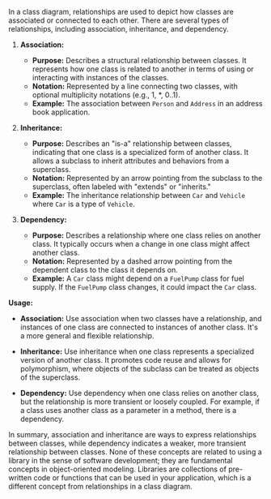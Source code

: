 In a class diagram, relationships are used to depict how classes are associated or connected to each other. There are several types of relationships, including association, inheritance, and dependency.

1. **Association:**
   - **Purpose:** Describes a structural relationship between classes. It represents how one class is related to another in terms of using or interacting with instances of the classes.
   - **Notation:** Represented by a line connecting two classes, with optional multiplicity notations (e.g., 1, *, 0..1).
   - **Example:** The association between `Person` and `Address` in an address book application.

2. **Inheritance:**
   - **Purpose:** Describes an "is-a" relationship between classes, indicating that one class is a specialized form of another class. It allows a subclass to inherit attributes and behaviors from a superclass.
   - **Notation:** Represented by an arrow pointing from the subclass to the superclass, often labeled with "extends" or "inherits."
   - **Example:** The inheritance relationship between `Car` and `Vehicle` where `Car` is a type of `Vehicle`.

3. **Dependency:**
   - **Purpose:** Describes a relationship where one class relies on another class. It typically occurs when a change in one class might affect another class.
   - **Notation:** Represented by a dashed arrow pointing from the dependent class to the class it depends on.
   - **Example:** A `Car` class might depend on a `FuelPump` class for fuel supply. If the `FuelPump` class changes, it could impact the `Car` class.

**Usage:**
- **Association:** Use association when two classes have a relationship, and instances of one class are connected to instances of another class. It's a more general and flexible relationship.
  
- **Inheritance:** Use inheritance when one class represents a specialized version of another class. It promotes code reuse and allows for polymorphism, where objects of the subclass can be treated as objects of the superclass.

- **Dependency:** Use dependency when one class relies on another class, but the relationship is more transient or loosely coupled. For example, if a class uses another class as a parameter in a method, there is a dependency.

In summary, association and inheritance are ways to express relationships between classes, while dependency indicates a weaker, more transient relationship between classes. None of these concepts are related to using a library in the sense of software development; they are fundamental concepts in object-oriented modeling. Libraries are collections of pre-written code or functions that can be used in your application, which is a different concept from relationships in a class diagram.